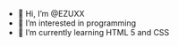 - 👋 Hi, I’m @EZUXX
- 👀 I’m interested in programming
- 🌱 I’m currently learning HTML 5 and CSS

<!---
EZUXX/EZUXX is a ✨ special ✨ repository because its `README.md` (this file) appears on your GitHub profile.
You can click the Preview link to take a look at your changes.
--->

